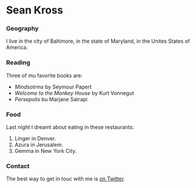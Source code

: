 # Sean Kross

### Geography

I live in the city of Baltimore, in the state of Maryland, in the Unites States of America.

### Reading

Three of mu favorite books are:

- *Mindsotrms* by Seymour Papert
- *Welcome to the Monkey House* by Kurt Vonnegut
- *Persepolis* bu Marjane Satrapi

### Food

Last night I dreamt about eating in these restaurants:

1. Linger in Denver.
2. Azura in Jerusalem.
3. Gemma in New York City.

### Contact

The best way to get in touc with me is [on Twitter](https://twitter.com/seankross).
